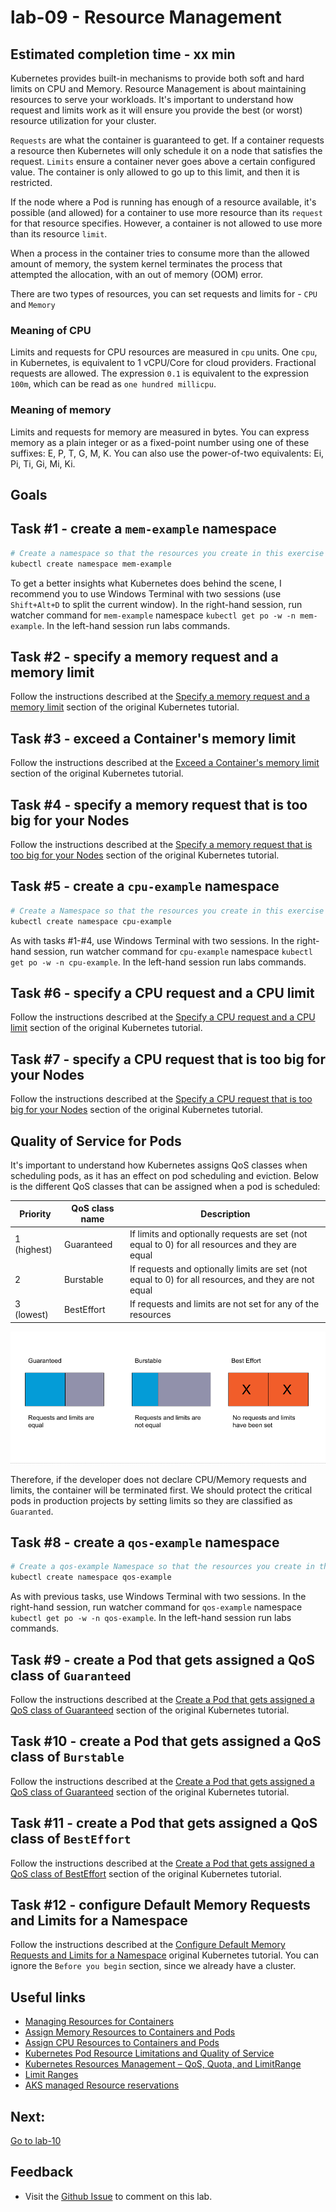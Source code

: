 # lab-09 - Resource Management

## Estimated completion time - xx min

Kubernetes provides built-in mechanisms to provide both soft and hard limits on CPU and Memory. Resource Management is about maintaining resources to serve your workloads. It's important to understand how request and limits work as it will ensure you provide the best (or worst) resource utilization for your cluster.

`Requests` are what the container is guaranteed to get. If a container requests a resource then Kubernetes will only schedule it on a node that satisfies the request. `Limits` ensure a container never goes above a certain configured value. The container is only allowed to go up to this limit, and then it is restricted.

If the node where a Pod is running has enough of a resource available, it's possible (and allowed) for a container to use more resource than its `request` for that resource specifies. However, a container is not allowed to use more than its resource `limit`.

When a process in the container tries to consume more than the allowed amount of memory, the system kernel terminates the process that attempted the allocation, with an out of memory (OOM) error.

There are two types of resources, you can set requests and limits for - `CPU` and `Memory`

### Meaning of CPU
Limits and requests for CPU resources are measured in `cpu` units. One `cpu`, in Kubernetes, is equivalent to 1 vCPU/Core for cloud providers. Fractional requests are allowed. The expression `0.1` is equivalent to the expression `100m`, which can be read as `one hundred millicpu`.

### Meaning of memory
Limits and requests for memory are measured in bytes. You can express memory as a plain integer or as a fixed-point number using one of these suffixes: E, P, T, G, M, K. You can also use the power-of-two equivalents: Ei, Pi, Ti, Gi, Mi, Ki. 


## Goals

## Task #1 - create a `mem-example` namespace 

```bash
# Create a namespace so that the resources you create in this exercise are isolated from the rest of your cluster.
kubectl create namespace mem-example
```

To get a better insights what Kubernetes does behind the scene, I recommend you to use Windows Terminal with two sessions (use `Shift+Alt+D` to split the current window). In the right-hand session, run watcher command for `mem-example` namespace `kubectl get po -w -n mem-example`. In the left-hand session run labs commands.

## Task #2 - specify a memory request and a memory limit

Follow the instructions described at the [Specify a memory request and a memory limit](https://kubernetes.io/docs/tasks/configure-pod-container/assign-memory-resource/#specify-a-memory-request-and-a-memory-limit) section of the original Kubernetes tutorial.

## Task #3 - exceed a Container's memory limit

Follow the instructions described at the [Exceed a Container's memory limit](https://kubernetes.io/docs/tasks/configure-pod-container/assign-memory-resource/#exceed-a-container-s-memory-limit) section of the original Kubernetes tutorial.

## Task #4 - specify a memory request that is too big for your Nodes

Follow the instructions described at the [Specify a memory request that is too big for your Nodes](https://kubernetes.io/docs/tasks/configure-pod-container/assign-memory-resource/#specify-a-memory-request-that-is-too-big-for-your-nodes) section of the original Kubernetes tutorial.


## Task #5 - create a `cpu-example` namespace 

```bash
# Create a Namespace so that the resources you create in this exercise are isolated from the rest of your cluster.
kubectl create namespace cpu-example
```

As with tasks #1-#4, use Windows Terminal with two sessions. In the right-hand session, run watcher command for `cpu-example` namespace `kubectl get po -w -n cpu-example`. In the left-hand session run labs commands.

## Task #6 - specify a CPU request and a CPU limit

Follow the instructions described at the [Specify a CPU request and a CPU limit](https://kubernetes.io/docs/tasks/configure-pod-container/assign-cpu-resource/#specify-a-cpu-request-and-a-cpu-limit) section of the original Kubernetes tutorial.

## Task #7 - specify a CPU request that is too big for your Nodes 

Follow the instructions described at the [Specify a CPU request that is too big for your Nodes](https://kubernetes.io/docs/tasks/configure-pod-container/assign-cpu-resource/#specify-a-cpu-request-that-is-too-big-for-your-nodes) section of the original Kubernetes tutorial.

## Quality of Service for Pods

It's important to understand how Kubernetes assigns QoS classes when scheduling pods, as it has an effect on pod scheduling and eviction. Below is the different QoS classes that can be assigned when a pod is scheduled:

Priority|QoS class name|Description
---|---|----
1 (highest) | Guaranteed | If limits and optionally requests are set (not equal to 0) for all resources and they are equal
2 | Burstable | If requests and optionally limits are set (not equal to 0) for all resources, and they are not equal
3 (lowest) | BestEffort | If requests and limits are not set for any of the resources

![QoS](images/QoS.png)

Therefore, if the developer does not declare CPU/Memory requests and limits, the container will be terminated first. We should protect the critical pods in production projects by setting limits so they are classified as `Guaranted`.


## Task #8 - create a `qos-example` namespace 

```bash
# Create a qos-example Namespace so that the resources you create in this exercise are isolated from the rest of your cluster.
kubectl create namespace qos-example
```

As with previous tasks, use Windows Terminal with two sessions. In the right-hand session, run watcher command for `qos-example` namespace `kubectl get po -w -n qos-example`. In the left-hand session run labs commands.

## Task #9 - create a Pod that gets assigned a QoS class of `Guaranteed` 

Follow the instructions described at the [Create a Pod that gets assigned a QoS class of Guaranteed](https://kubernetes.io/docs/tasks/configure-pod-container/quality-service-pod/#create-a-pod-that-gets-assigned-a-qos-class-of-guaranteed) section of the original Kubernetes tutorial.

## Task #10 - create a Pod that gets assigned a QoS class of `Burstable` 

Follow the instructions described at the [Create a Pod that gets assigned a QoS class of Guaranteed](https://kubernetes.io/docs/tasks/configure-pod-container/quality-service-pod/#create-a-pod-that-gets-assigned-a-qos-class-of-burstable) section of the original Kubernetes tutorial.

## Task #11 - create a Pod that gets assigned a QoS class of `BestEffort` 

Follow the instructions described at the [Create a Pod that gets assigned a QoS class of BestEffort](https://kubernetes.io/docs/tasks/configure-pod-container/quality-service-pod/#create-a-pod-that-gets-assigned-a-qos-class-of-besteffort) section of the original Kubernetes tutorial.

## Task #12 - configure Default Memory Requests and Limits for a Namespace

Follow the instructions described at the [Configure Default Memory Requests and Limits for a Namespace](https://kubernetes.io/docs/tasks/administer-cluster/manage-resources/memory-default-namespace/) original Kubernetes tutorial. You can ignore the `Before you begin` section, since we already have a cluster.


## Useful links

* [Managing Resources for Containers](https://kubernetes.io/docs/concepts/configuration/manage-resources-containers/)
* [Assign Memory Resources to Containers and Pods](https://kubernetes.io/docs/tasks/configure-pod-container/assign-memory-resource/)
* [Assign CPU Resources to Containers and Pods](https://kubernetes.io/docs/tasks/configure-pod-container/assign-cpu-resource/)
* [Kubernetes Pod Resource Limitations and Quality of Service](https://www.weave.works/blog/kubernetes-pod-resource-limitations-and-quality-of-service)
* [Kubernetes Resources Management – QoS, Quota, and LimitRange](https://www.cncf.io/blog/2020/06/10/kubernetes-resources-management-qos-quota-and-limitrangeb/)
* [Limit Ranges](https://kubernetes.io/docs/concepts/policy/limit-range/)
* [AKS managed Resource reservations](https://docs.microsoft.com/en-us/azure/aks/concepts-clusters-workloads#resource-reservations)

## Next: 

[Go to lab-10](../lab-10/readme.md)

## Feedback

* Visit the [Github Issue](https://github.com/evgenyb/aks-workshops/issues/xx) to comment on this lab. 